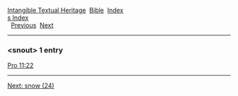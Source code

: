 [Intangible Textual Heritage](../../index)  [Bible](../index) 
[Index](index)   
[s Index](_s_)  
  [Previous](c10617)  [Next](c10619) 

------------------------------------------------------------------------

### &lt;snout&gt; 1 entry

[Pro 11:22](../kjv/pro011.htm#022)  

------------------------------------------------------------------------

[Next: snow (24)](c10619)
